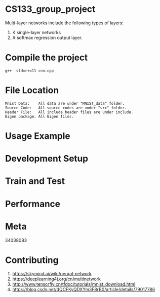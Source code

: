 CS133_group_project
===================

Multi-layer networks include the following types of layers:
1. K single-layer networks
2. A softmax regression output layer.

Compile the project
===================
    g++ -std=c+=11 cnn.cpp

File Location
===================
	Mnist Data:    All data are under "MNIST_data" folder.
	Source Code:   All source codes are under "src" folder.
	Header File:   All include header files are under include.
	Eigen package: All Eigen files.

Usage Example
===================

Development Setup
===================

Train and Test
===================

Performance
===================

Meta
===================
34038083

Contributing
===================
1. https://skymind.ai/wiki/neural-network
2. https://deeplearning4j.org/cn/multinetwork
3. http://www.tensorfly.cn/tfdoc/tutorials/mnist_download.html
4. https://blog.csdn.net/dQCFKyQDXYm3F8rB0/article/details/79017786
